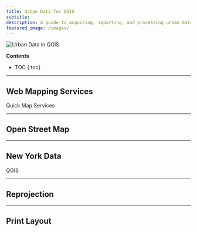 ```yaml
---
title: Urban Data for QGIS
subtitle:
description: A guide to acquiring, importing, and processing urban data in QGIS.
featured_image: /images/
---
```


![Urban Data in QGIS](/images/)

**Contents**
* TOC
{:toc}

---

## Web Mapping Services

Quick Map Services

---

## Open Street Map

---

## New York Data

<i class="ms ms-grass-gis"></i> QGIS

---

## Reprojection

---

## Print Layout
